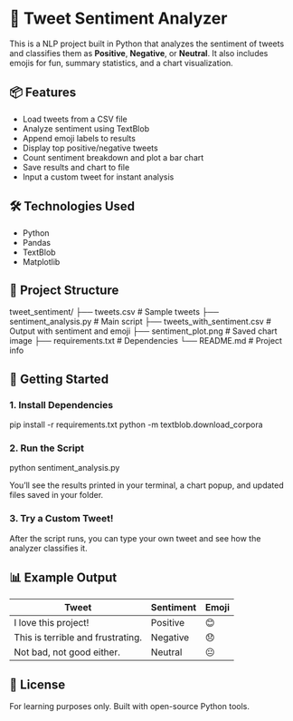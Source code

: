 # 🧠 Tweet Sentiment Analyzer

This is a NLP project built in Python that analyzes the sentiment of tweets and classifies them as **Positive**, **Negative**, or **Neutral**. It also includes emojis for fun, summary statistics, and a chart visualization.

## 📦 Features

- Load tweets from a CSV file  
- Analyze sentiment using TextBlob  
- Append emoji labels to results  
- Display top positive/negative tweets  
- Count sentiment breakdown and plot a bar chart  
- Save results and chart to file  
- Input a custom tweet for instant analysis

## 🛠️ Technologies Used

- Python  
- Pandas  
- TextBlob  
- Matplotlib

## 📁 Project Structure
tweet_sentiment/ ├── tweets.csv # Sample tweets
├── sentiment_analysis.py # Main script
├── tweets_with_sentiment.csv # Output with sentiment and emoji
├── sentiment_plot.png # Saved chart image
├── requirements.txt # Dependencies
└── README.md # Project info


## 🚀 Getting Started

### 1. Install Dependencies
pip install -r requirements.txt python -m textblob.download_corpora

### 2. Run the Script
python sentiment_analysis.py

You’ll see the results printed in your terminal, a chart popup, and updated files saved in your folder.

### 3. Try a Custom Tweet!
After the script runs, you can type your own tweet and see how the analyzer classifies it.

## 📊 Example Output

| Tweet                             | Sentiment | Emoji |
|-----------------------------------|-----------|-------|
| I love this project!              | Positive  | 😊    |
| This is terrible and frustrating. | Negative  | 😞    |
| Not bad, not good either.         | Neutral   | 😐    |


## 📄 License

For learning purposes only. Built with open-source Python tools.
